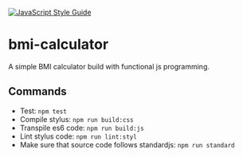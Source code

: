[![JavaScript Style Guide](https://img.shields.io/badge/code%20style-standard-brightgreen.svg)](http://standardjs.com/)

# bmi-calculator
A simple BMI calculator build with functional js programming.

## Commands

- Test: `npm test`
- Compile stylus: `npm run build:css`
- Transpile es6 code: `npm run build:js`
- Lint stylus code: `npm run lint:styl`
- Make sure that source code follows standardjs: `npm run standard`

